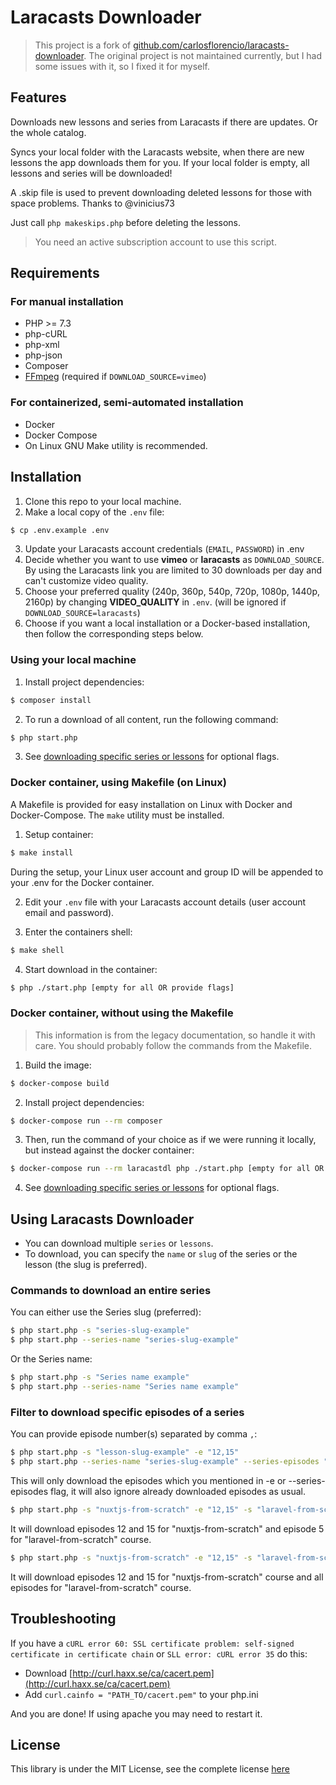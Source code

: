# Laracasts Downloader

> This project is a fork of [github.com/carlosflorencio/laracasts-downloader](carlosflorencio/laracasts-downloader).
The original project is not maintained currently, but I had some issues with it, so I fixed it for myself.

## Features

Downloads new lessons and series from Laracasts if there are updates. Or the whole catalog.

Syncs your local folder with the Laracasts website, when there are new lessons the app downloads them for you.
If your local folder is empty, all lessons and series will be downloaded!

A .skip file is used to prevent downloading deleted lessons for those with space problems. Thanks to @vinicius73

Just call `php makeskips.php` before deleting the lessons.

> You need an active subscription account to use this script.

## Requirements

### For manual installation

- PHP >= 7.3
- php-cURL
- php-xml
- php-json
- Composer
- [FFmpeg](https://www.google.com/url?sa=t&rct=j&q=&esrc=s&source=web&cd=&cad=rja&uact=8&ved=2ahUKEwio6vX03pT7AhU0X_EDHSx9BMkQFnoECAkQAQ&url=https%3A%2F%2Fffmpeg.org%2F&usg=AOvVaw19lCX0sMAnAOlyM2Pvp5-v) (required if ``DOWNLOAD_SOURCE=vimeo``)

### For containerized, semi-automated installation

- Docker
- Docker Compose
- On Linux GNU Make utility is recommended.

## Installation

1. Clone this repo to your local machine.
2. Make a local copy of the `.env` file:
```sh
$ cp .env.example .env
```
3. Update your Laracasts account credentials (`EMAIL`, `PASSWORD`) in .env
4. Decide whether you want to use **vimeo** or **laracasts** as `DOWNLOAD_SOURCE`.
   By using the Laracasts link you are limited to 30 downloads per day and can't customize video quality.
6. Choose your preferred quality (240p, 360p, 540p, 720p, 1080p, 1440p, 2160p) by changing **VIDEO_QUALITY** in ``.env``.
   (will be ignored if `DOWNLOAD_SOURCE=laracasts`)
7. Choose if you want a local installation or a Docker-based installation, then follow the corresponding steps below.

### Using your local machine
1. Install project dependencies:
```sh
$ composer install
```
2. To run a download of all content, run the following command:
```sh
$ php start.php
```
3. See [downloading specific series or lessons](#downloading-specific-series-or-lessons) for optional flags.

### Docker container, using Makefile (on Linux)

A Makefile is provided for easy installation on Linux with Docker and Docker-Compose. The `make` utility must be installed.

1. Setup container:
```sh
$ make install
```
During the setup, your Linux user account and group ID will be appended to your .env for the Docker container.

2. Edit your `.env` file with your Laracasts account details (user account email and password).

3. Enter the containers shell:
```sh
$ make shell
```

4. Start download in the container:
```sh
$ php ./start.php [empty for all OR provide flags]
```

### Docker container, without using the Makefile

> This information is from the legacy documentation, so handle it with care. You should probably follow the commands
from the Makefile.

1. Build the image:
```sh
$ docker-compose build
```
2. Install project dependencies:
```sh
$ docker-compose run --rm composer
```
3. Then, run the command of your choice as if we were running it locally, but instead against the docker container:
```sh
$ docker-compose run --rm laracastdl php ./start.php [empty for all OR provide flags]
```
4. See [downloading specific series or lessons](#downloading-specific-series-or-lessons) for optional flags.

## Using Laracasts Downloader

- You can download multiple `series` or `lessons`.
- To download, you can specify the `name` or `slug` of the series or the lesson (the slug is preferred).

### Commands to download an entire series

You can either use the Series slug (preferred):
```sh
$ php start.php -s "series-slug-example"
$ php start.php --series-name "series-slug-example"
```
Or the Series name:
```sh
$ php start.php -s "Series name example"
$ php start.php --series-name "Series name example"
```

### Filter to download specific episodes of a series

You can provide episode number(s) separated by comma ```,```:

```sh
$ php start.php -s "lesson-slug-example" -e "12,15"
$ php start.php --series-name "series-slug-example" --series-episodes "12,15"
```

This will only download the episodes which you mentioned in
-e or --series-episodes flag, it will also ignore already downloaded episodes
as usual.

```sh
$ php start.php -s "nuxtjs-from-scratch" -e "12,15" -s "laravel-from-scratch" -e "5"
```

It will download episodes 12 and 15 for "nuxtjs-from-scratch" and episode 5 for "laravel-from-scratch" course.

```sh
$ php start.php -s "nuxtjs-from-scratch" -e "12,15" -s "laravel-from-scratch"
```

It will download episodes 12 and 15 for "nuxtjs-from-scratch" course and all episodes for "laravel-from-scratch" course.

## Troubleshooting

If you have a `cURL error 60: SSL certificate problem: self-signed certificate in certificate chain` or `SLL error: cURL error 35` do this:

- Download [http://curl.haxx.se/ca/cacert.pem](http://curl.haxx.se/ca/cacert.pem)
- Add `curl.cainfo = "PATH_TO/cacert.pem"` to your php.ini

And you are done! If using apache you may need to restart it.

## License

This library is under the MIT License, see the complete license [here](LICENSE)
